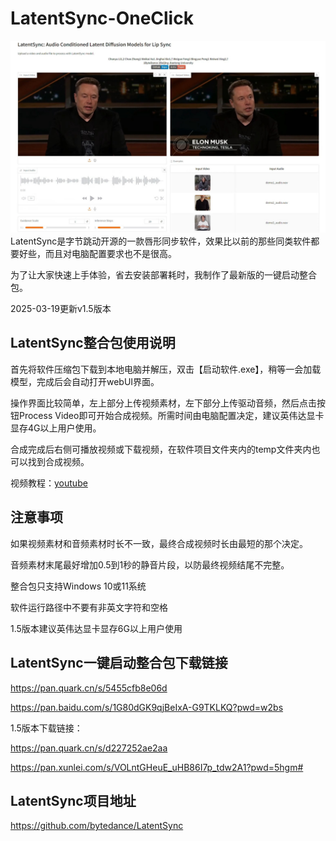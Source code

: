 # LatentSync-OneClick
![](https://github.com/aidayang/LatentSync-OneClick/blob/main/51efe9ed9202faf10f60c91d6e0551b6_w1482_h904_s809.jpg?raw=true)
LatentSync是字节跳动开源的一款唇形同步软件，效果比以前的那些同类软件都要好些，而且对电脑配置要求也不是很高。

为了让大家快速上手体验，省去安装部署耗时，我制作了最新版的一键启动整合包。

2025-03-19更新v1.5版本

## LatentSync整合包使用说明
首先将软件压缩包下载到本地电脑并解压，双击【启动软件.exe】，稍等一会加载模型，完成后会自动打开webUI界面。

操作界面比较简单，左上部分上传视频素材，左下部分上传驱动音频，然后点击按钮Process Video即可开始合成视频。所需时间由电脑配置决定，建议英伟达显卡显存4G以上用户使用。

合成完成后右侧可播放视频或下载视频，在软件项目文件夹内的temp文件夹内也可以找到合成视频。

视频教程：[youtube](https://www.youtube.com/watch?v=xsffLLDsIdw)

## 注意事项
如果视频素材和音频素材时长不一致，最终合成视频时长由最短的那个决定。

音频素材末尾最好增加0.5到1秒的静音片段，以防最终视频结尾不完整。

整合包只支持Windows 10或11系统

软件运行路径中不要有非英文字符和空格

1.5版本建议英伟达显卡显存6G以上用户使用

## LatentSync一键启动整合包下载链接
https://pan.quark.cn/s/5455cfb8e06d

https://pan.baidu.com/s/1G80dGK9qjBeIxA-G9TKLKQ?pwd=w2bs

1.5版本下载链接：

https://pan.quark.cn/s/d227252ae2aa

https://pan.xunlei.com/s/VOLntGHeuE_uHB86I7p_tdw2A1?pwd=5hgm#

## LatentSync项目地址
https://github.com/bytedance/LatentSync
